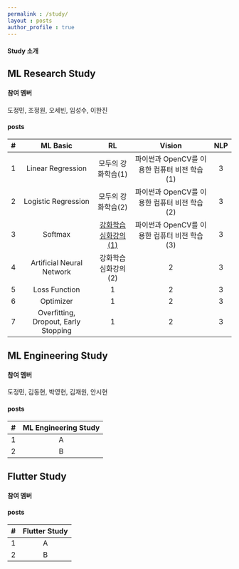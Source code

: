 ```yaml
---
permalink : /study/
layout : posts 
author_profile : true
---
```


#### Study 소개

## ML Research Study
#### 참여 멤버
도정민, 조정원, 오세빈, 임성수, 이한진

#### posts

|#| ML Basic | RL | Vision | NLP |
|:-------:|:--------:|:--------:|:--------:|:--------:| 
| 1 | Linear Regression | 모두의 강화학습(1) | 파이썬과 OpenCV를 이용한 컴퓨터 비전 학습(1) | 3 | 
| 2 | Logistic Regression | 모두의 강화학습(2) | 파이썬과 OpenCV를 이용한 컴퓨터 비전 학습(2) | 3 |
| 3 | Softmax | [강화학습 심화강의(1)](https://dsc-yonsei.github.io/RL-jeongmin/) | 파이썬과 OpenCV를 이용한 컴퓨터 비전 학습(3) | 3 | 
| 4 | Artificial Neural Network | 강화학습 심화강의(2) | 2 | 3 |
| 5 | Loss Function | 1 | 2 | 3 | 
| 6 | Optimizer | 1 | 2 | 3 |
| 7 | Overfitting, Dropout, Early Stopping | 1 | 2 | 3 |


## ML Engineering Study
#### 참여 멤버
도정민, 김동현, 박영현, 김재원, 안시현

#### posts

|#| ML Engineering Study |
|:-------:|:--------:|
| 1 | A |
| 2 | B |


## Flutter Study
#### 참여 멤버

#### posts

|#| Flutter Study |
|:-------:|:--------:|
| 1 | A |
| 2 | B |
